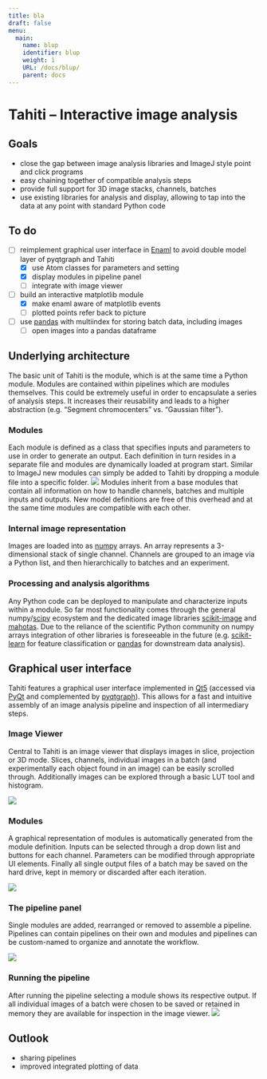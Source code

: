 ```yaml
---
title: bla
draft: false
menu:
  main:
    name: blup
    identifier: blup
    weight: 1
    URL: /docs/blup/
    parent: docs
---
```


# Tahiti – Interactive image analysis

## Goals
- close the gap between image analysis libraries and ImageJ style point and click programs
- easy chaining together of compatible analysis steps
- provide full support for 3D image stacks, channels, batches
- use existing libraries for analysis and display, allowing to tap into the data at any point with standard Python code

## To do

- [ ] reimplement graphical user interface in [Enaml][2] to avoid double model layer of pyqtgraph and Tahiti
	- [x] use Atom classes for parameters and setting
	- [x] display modules in pipeline panel
	- [ ] integrate with image viewer
- [ ] build an interactive matplotlib module
	- [x] make enaml aware of matplotlib events
	- [ ] plotted points refer back to picture
- [ ] use [pandas][10] with multiindex for storing batch data, including images
	- [ ] open images into a pandas dataframe

## Underlying architecture
The basic unit of Tahiti is the module, which is at the same time a Python module. Modules are contained within pipelines which are modules themselves. This could be extremely useful in order to encapsulate a series of analysis steps. It increases their reusability and leads to a higher abstraction (e.g. “Segment chromocenters” vs. “Gaussian filter”).

### Modules
Each module is defined as a class that specifies inputs and parameters to use in order to generate an output. Each definition in turn resides in a separate file and modules are dynamically loaded at program start. Similar to ImageJ new modules can simply be added to Tahiti by dropping a module file into a specific folder.
![][image-1]
Modules inherit from a base modules that contain all information  on how to handle channels, batches and multiple inputs and outputs. New model definitions are free of this overhead and at the same time modules are compatible with each other.

### Internal image representation
Images are loaded into as [numpy][12] arrays. An array represents a 3-dimensional stack of single channel. Channels are grouped to an image via a Python list, and then hierarchically to batches and an experiment.

### Processing and analysis algorithms
Any Python code can be deployed to manipulate and characterize inputs within a module. So far most functionality comes through the general numpy/[scipy][13] ecosystem and the dedicated image libraries [scikit-image][14] and [mahotas][15]. Due to the reliance of the scientific Python community on numpy arrays integration of other libraries is foreseeable in the future (e.g. [scikit-learn][16] for feature classification or [pandas][17] for downstream data analysis).

## Graphical user interface
Tahiti features a graphical user interface implemented in [Qt5][18] (accessed via [PyQt][19] and complemented by [pyqtgraph][20]). This allows for a fast and intuitive assembly of an image analysis pipeline and inspection of all intermediary steps.

### Image Viewer
Central to Tahiti is an image viewer that displays images in slice, projection or 3D mode. Slices, channels, individual images in a batch (and experimentally each object found in an image) can be easily scrolled through. Additionally images can be explored through a basic LUT tool and histogram.

![][image-2]

### Modules
A graphical representation of modules is automatically generated from the module definition. Inputs can be selected through a drop down list and buttons for each channel. Parameters can be modified through appropriate UI elements. Finally all single output files of a batch may be saved on the hard drive, kept in memory or discarded after each iteration.

![][image-3]

### The pipeline panel
Single modules are added, rearranged or removed to assemble a pipeline. Pipelines can contain pipelines on their own and modules and pipelines can be custom-named to organize and annotate the workflow.

![][image-4]

### Running the pipeline
After running the pipeline selecting a module shows its respective output. If all individual images of a batch were chosen to be saved or retained in memory they are available for inspection in the image viewer.
![][image-5]

## Outlook
- sharing pipelines
- improved integrated plotting of data

[2]:	https://nucleic.github.io/enaml/docs/index.html
[10]:	http://pandas.pydata.org/index.html
[12]:	http://www.numpy.org
[13]:	https://www.scipy.org
[14]:	http://mahotas.readthedocs.io/en/latest/index.html
[15]:	http://mahotas.readthedocs.io/en/latest/index.html
[16]:	http://scikit-learn.org/stable/
[17]:	http://pandas.pydata.org/index.html
[18]:	https://www.qt.io
[19]:	https://www.riverbankcomputing.com/news
[20]:	http://www.pyqtgraph.org

[image-1]:	/docs/images/module-definition.jpg
[image-2]:	/docs/images/image-viewer.jpg
[image-3]:	/docs/images/module-gui.jpg
[image-4]:	/docs/images/pipeline.jpg
[image-5]:	/docs/images/pipeline-viewing.jpg
